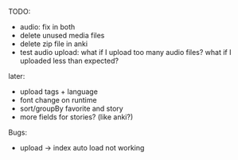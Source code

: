 TODO:
* audio: fix in both
* delete unused media files 
* delete zip file in anki
* test audio upload: what if I upload too many audio files? what if I uploaded less than expected?

later:
* upload tags + language
* font change on runtime
* sort/groupBy favorite and story
* more fields for stories? (like anki?)

Bugs:
* upload -> index auto load not working